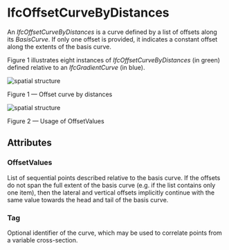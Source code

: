 # IfcOffsetCurveByDistances

An _IfcOffsetCurveByDistances_ is a curve defined by a list of offsets along its _BasisCurve_. If only one offset is provided, it indicates a constant offset along the extents of the basis curve.
<!-- end of short definition -->


Figure 1 illustrates eight instances of _IfcOffsetCurveByDistances_ (in green) defined relative to an _IfcGradientCurve_ (in blue).

![spatial structure](../../../../figures/ifcoffsetcurvebydistances.png)

Figure 1 — Offset curve by distances

![spatial structure](../../../../figures/ifcoffsetcurvebydistances2.png)

Figure 2 — Usage of OffsetValues

## Attributes

### OffsetValues
List of sequential points described relative to the basis curve. If the offsets do not span the full extent of the basis curve (e.g. if the list contains only one item), then the lateral and vertical offsets implicitly continue with the same value towards the head and tail of the basis curve.

### Tag
Optional identifier of the curve, which may be used to correlate points from a variable cross-section.
